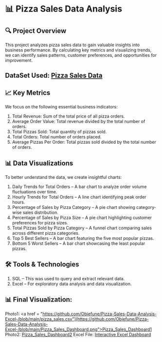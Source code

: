# 📊 Pizza Sales Data Analysis
## 🔍 Project Overview
This project analyzes pizza sales data to gain valuable insights into business performance. By calculating key metrics and visualizing trends, we can identify sales patterns, customer preferences, and opportunities for improvement.
## DataSet Used: <a href = "https://github.com/Obiefune/Pizza-Sales-Data-Analysis-Excel-/blob/main/pizza_sales.csv"> Pizza Sales Data<a/>
## 📈 Key Metrics
We focus on the following essential business indicators:

1. Total Revenue: Sum of the total price of all pizza orders.
2. Average Order Value: Total revenue divided by the total number of orders.
3. Total Pizzas Sold: Total quantity of pizzas sold.
4. Total Orders: Total number of orders placed.
5. Average Pizzas Per Order: Total pizzas sold divided by the total number of orders.

## 📊 Data Visualizations
To better understand the data, we create insightful charts:

1. Daily Trends for Total Orders – A bar chart to analyze order volume fluctuations over time.
2. Hourly Trends for Total Orders – A line chart identifying peak order hours.
3. Percentage of Sales by Pizza Category – A pie chart showing category-wise sales distribution.
4. Percentage of Sales by Pizza Size – A pie chart highlighting customer preferences for pizza sizes.
5. Total Pizzas Sold by Pizza Category – A funnel chart comparing sales across different pizza categories.
6. Top 5 Best Sellers – A bar chart featuring the five most popular pizzas.
7. Bottom 5 Worst Sellers – A bar chart showcasing the least popular pizzas.

## 🛠️ Tools & Technologies

1. SQL – This was used to query and extract relevant data.
2. Excel – For exploratory data analysis and data visualization.

## 📊 Final Visualization: 
Photo1: <a href = "https://github.com/Obiefune/Pizza-Sales-Data-Analysis-Excel-/blob/main/pizza_sales.csv"](https://github.com/Obiefune/Pizza-Sales-Data-Analysis-Excel-/blob/main/Pizza_Sales_Dashboard.png">Pizza_Sales_Dashboard1<a/>
Photo2: <a href = "https://github.com/Obiefune/Pizza-Sales-Data-Analysis-Excel-/blob/main/pizza_sales.csv">Pizza_Sales_Dashboard2<a/>
Excel File: <a href = "https://github.com/Obiefune/Pizza-Sales-Data-Analysis-Excel-/blob/main/pizza_sales.csv">Interactive Excel Dashboard<a/>
